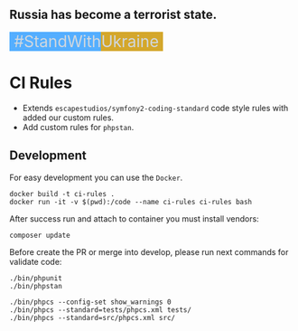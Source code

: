 ## Russia has become a terrorist state.

<div style="font-size: 2em; color: #d0d7de;">
    <span style="background-color: #54aeff">&nbsp;#StandWith</span><span style="background-color: #d4a72c">Ukraine&nbsp;</span>
</div>

CI Rules
========

* Extends `escapestudios/symfony2-coding-standard` code style rules with added our custom rules.
* Add custom rules for `phpstan`.


Development
-----------

For easy development you can use the `Docker`.

```shell
docker build -t ci-rules .
docker run -it -v $(pwd):/code --name ci-rules ci-rules bash

```

After success run and attach to container you must install vendors:

```shell
composer update
```

Before create the PR or merge into develop, please run next commands for validate code:

```shell
./bin/phpunit
./bin/phpstan

./bin/phpcs --config-set show_warnings 0
./bin/phpcs --standard=tests/phpcs.xml tests/
./bin/phpcs --standard=src/phpcs.xml src/

```

